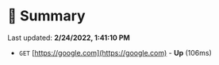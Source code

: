 # 📖 Summary
Last updated: **2/24/2022, 1:41:10 PM**

- `GET` [https://google.com](https://google.com) - **Up** (106ms)
